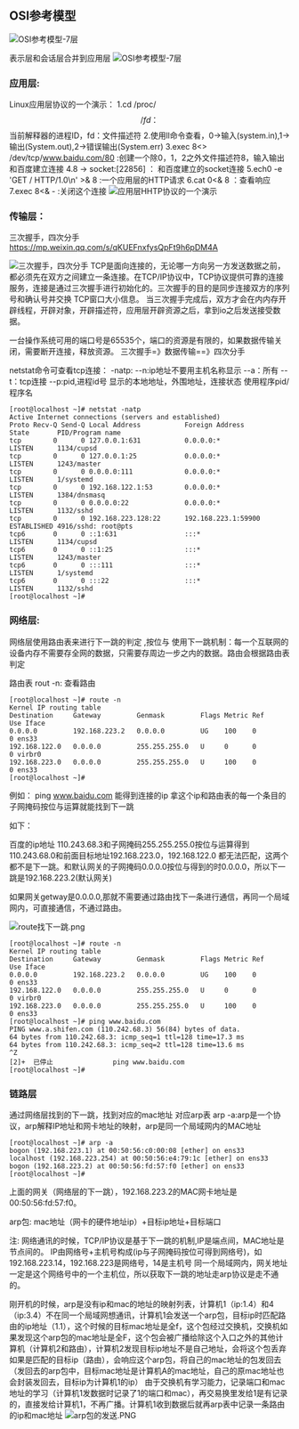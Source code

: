 ## OSI参考模型
![OSI参考模型-7层](./img/OSI参考模型_1.PNG)

表示层和会话层合并到应用层
![OSI参考模型-7层](./img/OSI参考模型_2.PNG)

### 应用层:
Linux应用层协议的一个演示：
1.cd /proc/$$/fd： $$当前解释器的进程ID，fd：文件描述符
2.使用ll命令查看，0->输入(system.in),1->输出(System.out),2->错误输出(System.err)
3.exec 8<> /dev/tcp/www.baidu.com/80    :创建一个除0，1，2之外文件描述符8，输入输出和百度建立连接
4.8 -> socket:[22856] ： 和百度建立的socket连接
5.ech0 -e 'GET / HTTP/1.0\n' >& 8 :一个应用层的HTTP请求
6.cat 0<& 8 ：查看响应
7.exec 8<& - :关闭这个连接
![应用层HHTP协议的一个演示](./img/应用层HHTP协议的一个演示.PNG)

### 传输层：
三次握手，四次分手
https://mp.weixin.qq.com/s/qKUEFnxfysQpFt9h6pDM4A

![三次握手，四次分手](./img/三次握手-四次分手.jpg)
TCP是面向连接的，无论哪一方向另一方发送数据之前，都必须先在双方之间建立一条连接。在TCP/IP协议中，TCP协议提供可靠的连接服务，连接是通过三次握手进行初始化的。三次握手的目的是同步连接双方的序列号和确认号并交换 TCP窗口大小信息。
当三次握手完成后，双方才会在内内存开辟线程，开辟对象，开辟描述符，应用层开辟资源之后，拿到io之后发送接受数据。

一台操作系统可用的端口号是65535个，端口的资源是有限的，如果数据传输关闭，需要断开连接，释放资源。
三次握手=》数据传输==》四次分手

netstat命令可查看tcp连接： 
-natp:
--n:ip地址不要用主机名称显示
--a：所有
--t：tcp连接
--p:pid,进程id号
显示的本地地址，外围地址，连接状态 使用程序pid/程序名
```
[root@localhost ~]# netstat -natp
Active Internet connections (servers and established)
Proto Recv-Q Send-Q Local Address           Foreign Address         State       PID/Program name    
tcp        0      0 127.0.0.1:631           0.0.0.0:*               LISTEN      1134/cupsd          
tcp        0      0 127.0.0.1:25            0.0.0.0:*               LISTEN      1243/master         
tcp        0      0 0.0.0.0:111             0.0.0.0:*               LISTEN      1/systemd           
tcp        0      0 192.168.122.1:53        0.0.0.0:*               LISTEN      1384/dnsmasq        
tcp        0      0 0.0.0.0:22              0.0.0.0:*               LISTEN      1132/sshd           
tcp        0      0 192.168.223.128:22      192.168.223.1:59900     ESTABLISHED 4916/sshd: root@pts 
tcp6       0      0 ::1:631                 :::*                    LISTEN      1134/cupsd          
tcp6       0      0 ::1:25                  :::*                    LISTEN      1243/master         
tcp6       0      0 :::111                  :::*                    LISTEN      1/systemd           
tcp6       0      0 :::22                   :::*                    LISTEN      1132/sshd           
[root@localhost ~]#
```

### 网络层:
网络层使用路由表来进行下一跳的判定 ,按位与
使用下一跳机制：每一个互联网的设备内存不需要存全网的数据，只需要存周边一步之内的数据。路由会根据路由表判定

路由表
rout -n: 查看路由
```
[root@localhost ~]# route -n
Kernel IP routing table
Destination     Gateway         Genmask         Flags Metric Ref    Use Iface
0.0.0.0         192.168.223.2   0.0.0.0         UG    100    0        0 ens33
192.168.122.0   0.0.0.0         255.255.255.0   U     0      0        0 virbr0
192.168.223.0   0.0.0.0         255.255.255.0   U     100    0        0 ens33
[root@localhost ~]# 
```
例如： ping www.baidu.com 能得到连接的ip
拿这个ip和路由表的每一个条目的子网掩码按位与运算就能找到下一跳

如下：

百度的ip地址 110.243.68.3和子网掩码255.255.255.0按位与运算得到110.243.68.0和前面目标地址192.168.223.0，192.168.122.0 都无法匹配，这两个都不是下一跳。和默认网关的子网掩码0.0.0.0按位与得到的时0.0.0.0，所以下一跳是192.168.223.2(默认网关) 

如果网关getway是0.0.0.0,那就不需要通过路由找下一条进行通信，再同一个局域网内，可直接通信，不通过路由。

![route找下一跳.png](./img/route找下一跳.png)

```
[root@localhost ~]# route -n
Kernel IP routing table
Destination     Gateway         Genmask         Flags Metric Ref    Use Iface
0.0.0.0         192.168.223.2   0.0.0.0         UG    100    0        0 ens33
192.168.122.0   0.0.0.0         255.255.255.0   U     0      0        0 virbr0
192.168.223.0   0.0.0.0         255.255.255.0   U     100    0        0 ens33
[root@localhost ~]# ping www.baidu.com
PING www.a.shifen.com (110.242.68.3) 56(84) bytes of data.
64 bytes from 110.242.68.3: icmp_seq=1 ttl=128 time=17.3 ms
64 bytes from 110.242.68.3: icmp_seq=2 ttl=128 time=13.6 ms
^Z
[2]+  已停止               ping www.baidu.com
[root@localhost ~]# 
```


### 链路层
通过网络层找到的下一跳，找到对应的mac地址
对应arp表
arp -a:arp是一个协议，arp解释IP地址和网卡地址的映射，arp是同一个局域网内的MAC地址
```
[root@localhost ~]# arp -a
bogon (192.168.223.1) at 00:50:56:c0:00:08 [ether] on ens33
localhost (192.168.223.254) at 00:50:56:e4:79:1c [ether] on ens33
bogon (192.168.223.2) at 00:50:56:fd:57:f0 [ether] on ens33
[root@localhost ~]# 
```
上面的网关（网络层的下一跳），192.168.223.2的MAC网卡地址是00:50:56:fd:57:f0。

arp包: mac地址（网卡的硬件地址ip）+目标ip地址+目标端口

注: 网络通讯的时候，TCP/IP协议是基于下一跳的机制,IP是端点间，MAC地址是节点间的。
IP由网络号+主机号构成(ip与子网掩码按位可得到网络号)，如192.168.223.14，192.168.223是网络号，14是主机号
同一个局域网内，网关地址一定是这个网络号中的一个主机位，所以获取下一跳的地址走arp协议是走不通的。

刚开机的时候，arp是没有ip和mac的地址的映射列表，计算机1（ip:1.4）和4（ip:3.4）不在同一个局域网想通讯，计算机1会发送一个arp包，目标ip时匹配路由的ip地址（1.1），这个时候的目标mac地址是全f，这个包经过交换机，交换机如果发现这个arp包的mac地址是全F，这个包会被广播给除这个入口之外的其他计算机（计算机2和路由），计算机2发现目标ip地址不是自己地址，会将这个包丢弃
如果是匹配的目标ip（路由），会响应这个arp包，将自己的mac地址的包发回去（发回去的arp包中，目标mac地址是计算机A的mac地址，自己的原mac地址也会封装发回去，目标ip为计算机1的ip）
由于交换机有学习能力，记录端口和mac地址的学习（计算机1发数据时记录了1的端口和mac），再交易换里发给1是有记录的，直接发给计算机1，不再广播。计算机1收到数据后就再arp表中记录一条路由的ip和mac地址
![arp包的发送.PNG](./img/arp包的发送.PNG)

​       


